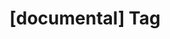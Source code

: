 ---
article_id: 0
description: List of articles under [documental] tag.
image: http://huntingbears.com.ve/static/img/site/mstile-310x310.png
layout: tag
slug: documental
title: '[documental] Tag'
---